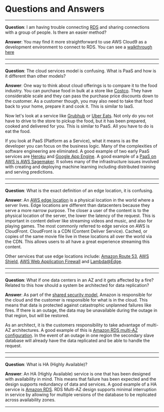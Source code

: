 
# Questions and Answers

---
**Question**: I am having trouble connecting [RDS](https://docs.aws.amazon.com/AmazonRDS/latest/UserGuide/Welcome.html) and sharing connections with a group of people.  Is there an easier method?

**Answer**: You may find it more straightforward to use AWS Cloud9 as a development environment to connect to RDS.  You can see a [walkthrough here](https://aws.amazon.com/getting-started/tutorials/configure-connect-serverless-mysql-database-aurora/)

---
---
**Question**: The cloud services model is confusing.  What is PaaS and how is it different than other models?

**Answer**: One way to think about cloud offerings is to compare it to the food industry.  You can purchase food in bulk at a store like [Costco](https://www.costco.com/).  They have considerable scale and they can pass the purchase price discounts down to the customer.  As a customer though, you may also need to take that food back to your home, prepare it and cook it.  This is similar to IaaS.

Now let's look at a service like [Grubhub](https://www.grubhub.com/) or [Uber Eats](https://www.ubereats.com/en-US/).  Not only do you not have to drive to the store to pickup the food, but it has been prepared, cooked and delivered for you.  This is similar to PaaS.  All you have to do is eat the food.

If you look at PaaS (Platform as a Service), what it means is as the developer you can focus on the business logic.  Many of the complexities of software engineering are eliminated.  A good example of two early PaaS services are [Heroku](https://www.heroku.com/) and [Google App Engine](https://cloud.google.com/appengine/).  A good example of a [PaaS on AWS is AWS Sagemaker](https://aws.amazon.com/blogs/machine-learning/bring-your-own-deep-learning-framework-to-amazon-sagemaker-with-model-server-for-apache-mxnet/).  It solves many of the infrastructure issues involved with creating and deploying machine learning including distributed training and serving predictions.

---
---
**Question**: What is the exact definition of an edge location, it is confusing.

**Answer**: An [AWS edge location](https://aws.amazon.com/cloudfront/features) is a physical location in the world where a server lives.  Edge locations are different than datacenters because they serve a more narrow purpose.  The closer a user of the content is to the physical location of the server, the lower the latency of the request.  This is important in content deliver like streaming videos and music, and also for playing games.  The most commonly referred to edge service on AWS is CloudFront.  CloudFront is a CDN (Content Deliver Service).  Cached, or copies of the same movie file live in these locations all over the world via the CDN.  This allows users to all have a great experience streaming this content.

Other services that use edge locations include:  [Amazon Route 53](https://aws.amazon.com/route53/), [AWS Shield](https://aws.amazon.com/shield/), [AWS Web Application Firewall](https://aws.amazon.com/waf/) and [Lambda@Edge](https://aws.amazon.com/lambda/edge/).

---

---
**Question**: What if one data centers in an AZ and it gets affected by a fire?  Related to this how should a system be architected for data replication?

**Answer**: As part of the [shared security model](https://aws.amazon.com/compliance/shared-responsibility-model/), Amazon is responsible for the cloud and the customer is responsible for what is in the cloud.  This means that data is protected against catastrophic unplanned failures like fires.  If there is an outage, the data may be unavailable during the outage in that region, but will be restored.

As an architect, it is the customers responsibility to take advantage of multi-AZ architectures.  A good example of this is [Amazon RDS multi-AZ configuration](https://aws.amazon.com/rds/details/multi-az/).  In the event of an outage in one region the secondary slave database will already have the data replicated and be able to handle the request.

---

---
**Question**: What is HA (Highly Available)?

**Answer**: An HA (Highly Available) service is one that has been designed with availability in mind.  This means that failure has been expected and the design supports redundancy of data and services.  A good example of a HA service is [Amazon RDS](https://aws.amazon.com/rds/ha/).  RDS Multi-AZ design supports minimal interruption in service by allowing for multiple versions of the database to be replicated across availability zones.

---



